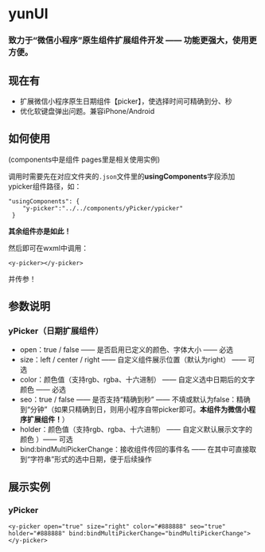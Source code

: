 # yunUI
### 致力于“微信小程序”原生组件扩展组件开发 —— 功能更强大，使用更方便。

## 现在有
- 扩展微信小程序原生日期组件【picker】，使选择时间可精确到分、秒
- 优化软键盘弹出问题。兼容iPhone/Android

## 如何使用

(components中是组件 pages里是相关使用实例)

调用时需要先在对应文件夹的```.json```文件里的**usingComponents**字段添加ypicker组件路径，如：
```
"usingComponents": {
    "y-picker":"../../components/yPicker/ypicker"
 }
```

**其余组件亦是如此！**

然后即可在wxml中调用：
```
<y-picker></y-picker>
```
并传参！

## 参数说明
### yPicker（日期扩展组件）
- open：true / false —— 是否启用已定义的颜色、字体大小 —— 必选
- size：left / center / right —— 自定义组件展示位置（默认为right） —— 可选
- color：颜色值（支持rgb、rgba、十六进制） —— 自定义选中日期后的文字颜色 —— 必选
- seo：true / false —— 是否支持“精确到秒” —— 不填或默认为false：精确到“分钟”（如果只精确到日，则用小程序自带picker即可。**本组件为微信小程序扩展组件！**）
- holder：颜色值（支持rgb、rgba、十六进制） —— 自定义默认展示文字的颜色 ）—— 可选
- bind:bindMultiPickerChange：接收组件传回的事件名 —— 在其中可直接取到“字符串”形式的选中日期，便于后续操作


## 展示实例
### yPicker
```
<y-picker open="true" size="right" color="#888888" seo="true" holder="#888888" bind:bindMultiPickerChange="bindMultiPickerChange"></y-picker>
```
